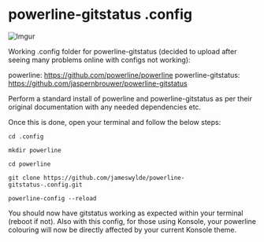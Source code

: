 # powerline-gitstatus .config

![Imgur](https://imgur.com/IH5pbeS.png)

Working .config folder for powerline-gitstatus (decided to upload after seeing many problems online with configs not working):

powerline: https://github.com/powerline/powerline
powerline-gitstatus: https://github.com/jaspernbrouwer/powerline-gitstatus

Perform a standard install of powerline and powerline-gitstatus as per their original documentation with any needed dependencies etc.

Once this is done, open your terminal and follow the below steps:

```
cd .config
```

```
mkdir powerline
```

```
cd powerline
```

```
git clone https://github.com/jameswylde/powerline-gitstatus-.config.git
```

```
powerline-config --reload
```

You should now have gitstatus working as expected within your terminal (reboot if not). Also with this config, for those using Konsole, your powerline colouring will now be directly affected by your current Konsole theme.
